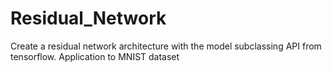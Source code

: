 # Residual_Network
Create a residual network architecture with the model subclassing API from tensorflow. Application to MNIST dataset
